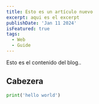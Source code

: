```yaml
---
title: Esto es un artículo nuevo 
excerpt: aqui es el excerpt
publishDate: 'Jan 11 2024'
isFeatured: true
tags:
  - Web
  - Guide
---
```


Esto es el contenido del blog..

## Cabezera

```python
print('hello world')
```
